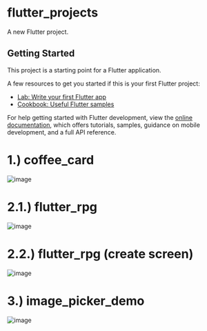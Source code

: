 # flutter_projects

A new Flutter project.

## Getting Started

This project is a starting point for a Flutter application.

A few resources to get you started if this is your first Flutter project:

- [Lab: Write your first Flutter app](https://docs.flutter.dev/get-started/codelab)
- [Cookbook: Useful Flutter samples](https://docs.flutter.dev/cookbook)

For help getting started with Flutter development, view the
[online documentation](https://docs.flutter.dev/), which offers tutorials,
samples, guidance on mobile development, and a full API reference.

# 1.) coffee_card
![image](https://github.com/user-attachments/assets/ad23d426-af3c-4049-9d2b-faf49b8ed8af)

# 2.1.) flutter_rpg
![image](https://github.com/user-attachments/assets/732548a9-1480-4335-8808-cf42742e55f8)

# 2.2.) flutter_rpg (create screen)
![image](https://github.com/user-attachments/assets/4fe25090-dc8d-4d47-8a1f-2f7a8d44a0ba)

# 3.) image_picker_demo
![image](https://github.com/user-attachments/assets/4d3a2968-b936-4119-aab3-d21daa9b6387)




